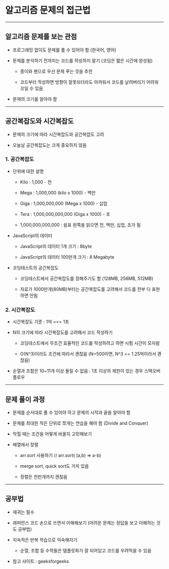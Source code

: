 # 알고리즘 문제의 접근법

***

## 알고리즘 문제를 보는 관점

- 프로그래밍 없이도 문제를 풀 수 있어야 함 (한국어, 영어)

- 문제를 분석하기 전까지는 코드를 작성하지 말기 (코딩은 짧은 시간에 완성됨)

  - 종이와 펜으로 우선 문제 푸는 것을 추천

  - 코드부터 작성하면 방향이 잘못되더라도 아까워서 코드를 날려버리기 어려워 꼬일 수 있음

- 문제의 크기를 알아야 함

***

## 공간복잡도와 시간복잡도

- 문제의 크기에 따라 시간복잡도와 공간복잡도 고려

- 오늘날 공간복잡도는 크게 중요하지 않음

### 1. 공간복잡도

- 단위에 대한 설명
  - Kilo : 1,000 - 천

  - Mega : 1,000,000 (kilo x 1000) - 백만

  - Giga : 1,000,000,000 (Mega x 1000) - 십업

  - Tera : 1,000,000,000,000 (Giga x 1000) - 조

  - 1,000,000,000,000 : 쉼표 왼쪽을 읽으면 천, 백만, 십업, 조가 됨

- JavaScript의 데이터 
  - JavaScript의 데이터 1개 크기 : 8byte

  - JavaScript의 데이터 100만개 크기 : 8 Megabyte

- 코딩테스트의 공간복잡도
  - 코딩테스트에서 공간복잡도를 정해주기도 함 (128MB, 256MB, 512MB)

  - 자료가 1000만개(80MB)부터는 공간복잡도를 고려해서 코드를 전부 다 표현하면 안됨

### 2. 시간복잡도

- 시간복잡도 기준 : 1억 === 1초

- N의 크기에 따라 시간복잡도를 고려해서 코드 작성하기

  - 코딩테스트에서 무조건 효율적인 코드를 작성하려고 하면 시험 시간이 모자람

  - O(N^3)이라도 조건에 따라서 괜찮음 (N=500이면, N^3 == 1.25억이라서 괜찮음)

- 순열과 조합은 10~11개 이상 돌릴 수 없음 : 1초 이상의 제한이 있는 경우 스택오버플로우

***

## 문제 풀이 과정

- 문제를 순서대로 풀 수 있어야 하고 문제의 시작과 끝을 알아야 함

- 문제를 최대한 작은 단위로 쪼개는 연습을 해야 함 (Divide and Conquer)

- 막힐 때는 조건을 어떻게 바꿀지 고민해보기

- 배열에서 정렬
  - arr.sort 사용하기 // arr.sort( (a,b) => a-b)

  - merge sort, quick sort도 가치 있음

  - 정렬은 천만개까지 괜찮음

***

## 공부법

- 재귀는 필수

- 레퍼런스 코드 손으로 쓰면서 이해해보기 (어려운 문제는 정답을 보고 이해하는 것도 공부법)

- 지속적은 반복 학습으로 익숙해지기
  - 순열, 조합 등 수학들은 템플릿화가 잘 되어있고 코드를 우려먹을 수 있음

- 참고 사이트 : geeksforgeeks 
